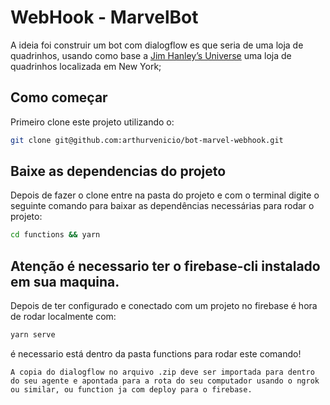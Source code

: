 # WebHook - MarvelBot

A ideia foi construir um bot com dialogflow es que seria de uma loja de quadrinhos, usando como base a [Jim Hanley’s Universe](http://jhucomicbooks.com/) uma loja de quadrinhos localizada em New York;

## Como começar

Primeiro clone este projeto utilizando o:

```bash
git clone git@github.com:arthurvenicio/bot-marvel-webhook.git
```

## Baixe as dependencias do projeto

Depois de fazer o clone entre na pasta do projeto e com o terminal digite o seguinte comando para baixar as dependências necessárias para rodar o projeto:

```bash
cd functions && yarn
```

## Atenção é necessario ter o firebase-cli instalado em sua maquina.

Depois de ter configurado e conectado com um projeto no firebase é hora de rodar localmente com:

```bash
yarn serve
```

é necessario está dentro da pasta functions para rodar este comando!

```
A copia do dialogflow no arquivo .zip deve ser importada para dentro do seu agente e apontada para a rota do seu computador usando o ngrok ou similar, ou function ja com deploy para o firebase.
```
